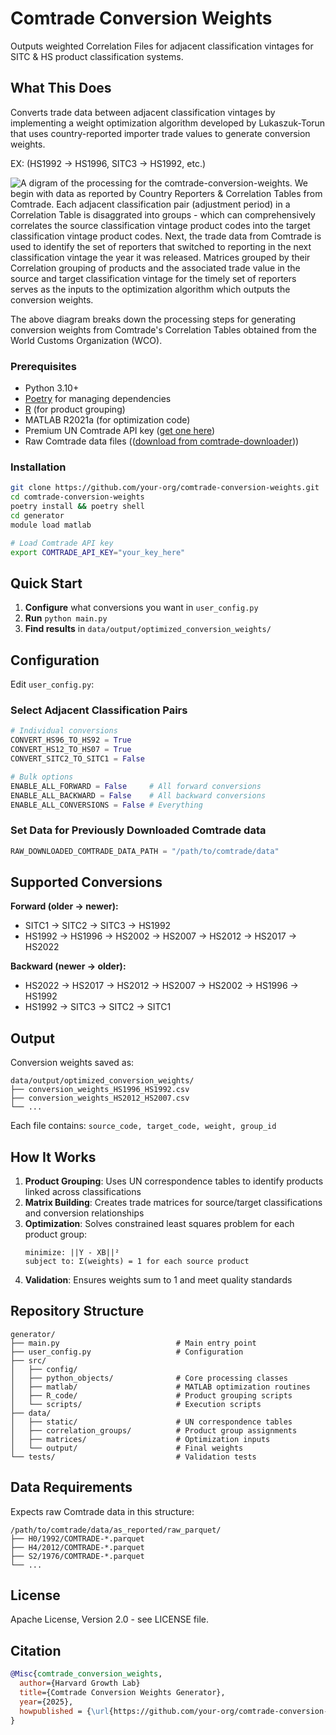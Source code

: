 # Comtrade Conversion Weights

Outputs weighted Correlation Files for adjacent classification vintages for SITC & HS product classification systems. 

## What This Does

Converts trade data between adjacent classification vintages by implementing a weight optimization algorithm developed by Lukaszuk-Torun that uses country-reported importer trade values to generate conversion weights. 

EX: (HS1992 → HS1996, SITC3 → HS1992, etc.) 

![A digram of the processing for the comtrade-conversion-weights. We begin with data as reported by Country Reporters & Correlation Tables from Comtrade. Each adjacent classification pair (adjustment period) in a Correlation Table is disaggrated into groups - which can comprehensively correlates the source classification vintage product codes into the target classification vintage product codes. Next, the trade data from Comtrade is used to identify the set of reporters that switched to reporting in the next classification vintage the year it was released. Matrices grouped by their Correlation grouping of products and the associated trade value in the source and target classification vintage for the timely set of reporters serves as the inputs to the optimization algorithm which outputs the conversion weights. ](generator/images/comtrade_weight_conversion_diagram.png)

The above diagram breaks down the processing steps for generating conversion weights from Comtrade's Correlation Tables obtained from the World Customs Organization (WCO).


### Prerequisites
- Python 3.10+
- [Poetry](https://python-poetry.org/docs/) for managing dependencies
- [R](https://cran.rstudio.com/) (for product grouping) 
- MATLAB R2021a (for optimization code)
- Premium UN Comtrade API key ([get one here](https://comtradeplus.un.org/))
- Raw Comtrade data files (([download from comtrade-downloader](https://github.com/harvard-growth-lab/comtrade-downloader)))

### Installation
```bash
git clone https://github.com/your-org/comtrade-conversion-weights.git
cd comtrade-conversion-weights
poetry install && poetry shell
cd generator
module load matlab

# Load Comtrade API key
export COMTRADE_API_KEY="your_key_here"
```

## Quick Start

1. **Configure** what conversions you want in `user_config.py`
2. **Run** `python main.py`
3. **Find results** in `data/output/optimized_conversion_weights/`

## Configuration

Edit `user_config.py`:

### Select Adjacent Classification Pairs 
```python
# Individual conversions
CONVERT_HS96_TO_HS92 = True
CONVERT_HS12_TO_HS07 = True
CONVERT_SITC2_TO_SITC1 = False

# Bulk options
ENABLE_ALL_FORWARD = False     # All forward conversions
ENABLE_ALL_BACKWARD = False    # All backward conversions
ENABLE_ALL_CONVERSIONS = False # Everything
```

### Set Data for Previously Downloaded Comtrade data
```python
RAW_DOWNLOADED_COMTRADE_DATA_PATH = "/path/to/comtrade/data"
```

## Supported Conversions

**Forward (older → newer):**
- SITC1 → SITC2 → SITC3 → HS1992
- HS1992 → HS1996 → HS2002 → HS2007 → HS2012 → HS2017 → HS2022

**Backward (newer → older):**
- HS2022 → HS2017 → HS2012 → HS2007 → HS2002 → HS1996 → HS1992
- HS1992 → SITC3 → SITC2 → SITC1

## Output

Conversion weights saved as:
```
data/output/optimized_conversion_weights/
├── conversion_weights_HS1996_HS1992.csv
├── conversion_weights_HS2012_HS2007.csv
└── ...
```

Each file contains: `source_code, target_code, weight, group_id`


## How It Works

1. **Product Grouping**: Uses UN correspondence tables to identify products linked across classifications
2. **Matrix Building**: Creates trade matrices for source/target classifications and conversion relationships
3. **Optimization**: Solves constrained least squares problem for each product group:
   ```
   minimize: ||Y - XB||²
   subject to: Σ(weights) = 1 for each source product
   ```
4. **Validation**: Ensures weights sum to 1 and meet quality standards

## Repository Structure

```
generator/
├── main.py                          # Main entry point
├── user_config.py                   # Configuration
├── src/
│   ├── config/                      
│   ├── python_objects/              # Core processing classes
│   ├── matlab/                      # MATLAB optimization routines
│   ├── R_code/                      # Product grouping scripts
│   └── scripts/                     # Execution scripts
├── data/
│   ├── static/                      # UN correspondence tables
│   ├── correlation_groups/          # Product group assignments
│   ├── matrices/                    # Optimization inputs
│   └── output/                      # Final weights
└── tests/                           # Validation tests
```

## Data Requirements

Expects raw Comtrade data in this structure:
```
/path/to/comtrade/data/as_reported/raw_parquet/
├── H0/1992/COMTRADE-*.parquet
├── H4/2012/COMTRADE-*.parquet
├── S2/1976/COMTRADE-*.parquet
└── ...
```

## License

Apache License, Version 2.0 - see LICENSE file.

## Citation

```bibtex
@Misc{comtrade_conversion_weights,
  author={Harvard Growth Lab}
  title={Comtrade Conversion Weights Generator},
  year={2025},
  howpublished = {\url{https://github.com/your-org/comtrade-conversion-weights}},
}
```